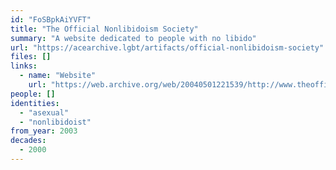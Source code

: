 ```yaml
---
id: "FoSBpkAiYVFT"
title: "The Official Nonlibidoism Society"
summary: "A website dedicated to people with no libido"
url: "https://acearchive.lgbt/artifacts/official-nonlibidoism-society"
files: []
links:
  - name: "Website"
    url: "https://web.archive.org/web/20040501221539/http://www.theofficialasexualsociety.com:80/index.html"
people: []
identities:
  - "asexual"
  - "nonlibidoist"
from_year: 2003
decades:
  - 2000
---
```

